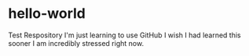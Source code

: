 # hello-world
Test Respository
I'm just learning to use GitHub
I wish I had learned this sooner
I am incredibly stressed right now.
